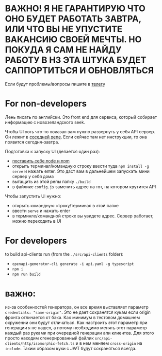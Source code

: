 # ВАЖНО! Я НЕ ГАРАНТИРУЮ ЧТО ОНО БУДЕТ РАБОТАТЬ ЗАВТРА, ИЛИ ЧТО ВЫ НЕ УПУСТИТЕ ВАКАНСИЮ СВОЕЙ МЕЧТЫ. НО ПОКУДА Я САМ НЕ НАЙДУ РАБОТУ В НЗ ЭТА ШТУКА БУДЕТ САППОРТИТЬСЯ И ОБНОВЛЯТЬСЯ
Если будут проблемы/вопросы пишите в [телегу](https://t.me/movorpovor)
# For non-developers
Лень писать по английски. Это front end для сервиса, который собирает информацию с новозеландского seek. 

Чтобы UI хоть что-то показал вам нужно развернуть у себя API сервер. Он лежит в [соседней репе](https://github.com/movorpovor/seeker). Если сейчас там нет инструкции, то она появится сегодня-завтра.

Подготовка к запуску UI (делается один раз):
- [поставить себе node и npm](https://docs.npmjs.com/downloading-and-installing-node-js-and-npm)
- открыть терминал/командную строку ввести туда `npm install -g serve` и нажать enter. Это даст вам в дальнейшем запускать мини сервер у себя дома
- вытащить из этой репы папку `./build`
- в файлике `config.js` заменить адрес на тот, на котором крутится API

Чтобы запустить UI нужно:
 
 - открыть командную строку/терминал в этой папке
 - ввести `serve` и нажать enter
 - в терминле/командной строке вы увидете адрес. Сервер работает, можно переходить в UI

# For developers

to build api-clients run (from the `./src/api-clients` folder):
 - `openapi-generator-cli generate -i api.yaml -g typescript`
 - `npm i`
 - `npm run build`

# важно: 
из-за особенностей генератора, он все время выставляет параметр `credentials: "same-origin"`. Это не дает сохранятся кукам если origin фронта отличается от бэка. Как минимум в тестовом домашнем окружении они будут отличаться. Как настроить этот параметр при генерации я не нашел, а потому необходимо менять этот параметр каждый раз руками при очередной генерации апи клиентов. Для этого просто находим сгенерированный файлик `src/api-clients/http/isomorphic-fetch.ts` и в нем меняем `cross-origin` на `include`. Таким образом куки с JWT будут сохраняться всегда. 
